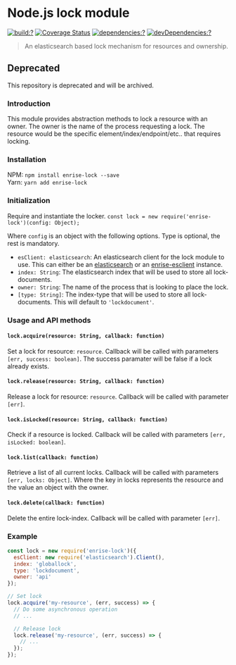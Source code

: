 # Node.js lock module

[![build:?](https://img.shields.io/travis/Enrise/node-lock.svg?style=flat-square)](https://travis-ci.org/Enrise/node-lock)
[![Coverage Status](https://img.shields.io/coveralls/Enrise/node-lock/master.svg?style=flat-square)](https://coveralls.io/github/Enrise/node-lock?branch=master)
[![dependencies:?](https://img.shields.io/david/Enrise/node-lock.svg?style=flat-square)](https://david-dm.org/Enrise/node-lock)
[![devDependencies:?](https://img.shields.io/david/dev/Enrise/node-lock.svg?style=flat-square)](https://david-dm.org/Enrise/node-lock)

> An elasticsearch based lock mechanism for resources and ownership.

## Deprecated

This repository is deprecated and will be archived.

### Introduction
This module provides abstraction methods to lock a resource with an owner. The owner is the name of the process requesting a lock. The resource would be the specific element/index/endpoint/etc.. that requires locking.

### Installation
NPM: `npm install enrise-lock --save`  
Yarn: `yarn add enrise-lock`

### Initialization
Require and instantiate the locker.
`const lock = new require('enrise-lock')(config: Object);`

Where `config` is an object with the following options. Type is optional, the rest is mandatory.

- `esClient: elasticsearch`: An elasticsearch client for the lock module to use. This can either be an [elasticsearch](https://www.npmjs.com/package/elasticsearch) or an [enrise-esclient](https://www.npmjs.com/package/enrise-esclient) instance.
- `index: String`: The elasticsearch index that will be used to store all lock-documents.
- `owner: String`: The name of the process that is looking to place the lock.
- `[type: String]`: The index-type that will be used to store all lock-documents. This will default to `'lockdocument'`.

### Usage and API methods

#### `lock.acquire(resource: String, callback: function)`
Set a lock for resource: `resource`. Callback will be called with parameters `[err, success: boolean]`. The success paramater will be false if a lock already exists.

#### `lock.release(resource: String, callback: function)`
Release a lock for resource: `resource`. Callback will be called with parameter `[err]`.

#### `lock.isLocked(resource: String, callback: function)`
Check if a resource is locked. Callback will be called with parameters `[err, isLocked: boolean]`.

#### `lock.list(callback: function)`
Retrieve a list of all current locks. Callback will be called with parameters `[err, locks: Object]`. Where the key in locks represents the resource and the value an object with the owner.

#### `lock.delete(callback: function)`
Delete the entire lock-index. Callback will be called with parameter `[err]`.

### Example
```js
const lock = new require('enrise-lock')({
  esClient: new require('elasticsearch').Client(),
  index: 'globallock',
  type: 'lockdocument',
  owner: 'api'
});

// Set lock
lock.acquire('my-resource', (err, success) => {
  // Do some asynchronous operation
  // ...

  // Release lock
  lock.release('my-resource', (err, success) => {
  	// ...
  });
});

```
